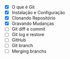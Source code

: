 - [x] O que é Git
- [x] Instalação e Configuração
- [x] Clonando Repositório
- [x] Gravando Mudanças
- [ ] Git diff e commit
- [ ] Git log e restore
- [ ] GitHub
- [ ] Git branch
- [ ] Merging branchs
